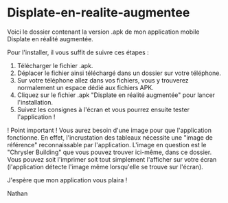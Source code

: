 # Displate-en-realite-augmentee

Voici le dossier contenant la version .apk de mon application mobile Displate en réalité augmentée.

Pour l'installer, il vous suffit de suivre ces étapes :
  1. Télécharger le fichier .apk.
  2. Déplacer le fichier ainsi téléchargé dans un dossier sur votre téléphone.
  3. Sur votre téléphone allez dans vos fichiers, vous y trouverez normalement un espace dédié aux fichiers APK.
  4. Cliquez sur le fichier .apk "Displate en réalité augmentée" pour lancer l'installation.
  5. Suivez les consignes à l'écran et vous pourrez ensuite tester l'application !

! Point important !
Vous aurez besoin d'une image pour que l'application fonctionne. En effet, l'incrustation des tableaux nécessite une "image de référence" reconnaissable par l'application.
L'image en question est le "Chrysler Building" que vous pouvez trouver ici-même, dans ce dossier.
Vous pouvez soit l'imprimer soit tout simplement l'afficher sur votre écran (l'application détecte l'image même lorsqu'elle se trouve sur l'écran).

J'espère que mon application vous plaira !

Nathan

